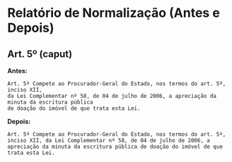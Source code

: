 # Relatório de Normalização (Antes e Depois)

## Art. 5º (caput)
**Antes:**
```
Art. 5º Compete ao Procurador-Geral do Estado, nos termos do art. 5º, inciso XII,
da Lei Complementar nº 58, de 04 de julho de 2006, a apreciação da minuta da escritura pública
de doação do imóvel de que trata esta Lei.
```
**Depois:**
```
Art. 5º Compete ao Procurador-Geral do Estado, nos termos do art. 5º, inciso XII, da Lei Complementar nº 58, de 04 de julho de 2006, a apreciação da minuta da escritura pública de doação do imóvel de que trata esta Lei.
```

